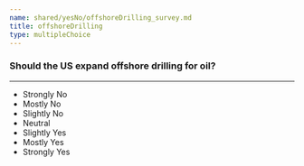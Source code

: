 ```yaml
---
name: shared/yesNo/offshoreDrilling_survey.md
title: offshoreDrilling
type: multipleChoice
---
```


### Should the US expand offshore drilling for oil?

---

- Strongly No
- Mostly No
- Slightly No
- Neutral
- Slightly Yes
- Mostly Yes
- Strongly Yes

